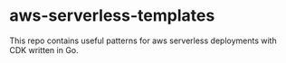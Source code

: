 # aws-serverless-templates

This repo contains useful patterns for aws serverless deployments with CDK written in Go.
